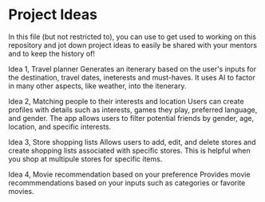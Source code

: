 # Project Ideas

In this file (but not restricted to), you can use to get used to working on this repository and jot down project ideas to easily be shared with your mentors and to keep the history of!

Idea 1, Travel planner
Generates an itenerary based on the user's inputs for the destination, travel dates, ineterests and must-haves. It uses AI to factor in many other aspects, like weather, into the itenerary.

Idea 2, Matching people to their interests and location
Users can create profiles with details such as interests, games they play, preferred language, and gender. The app allows users to filter potential friends by gender, age, location, and specific interests.

Idea 3, Store shopping lists
Allows users to add, edit, and delete stores and create shopping lists associated with specific stores. This is helpful when you shop at multipule stores for specific items.

Idea 4, Movie recommendation based on your preference
Provides movie recommmendations based on your inputs such as categories or favorite movies.
